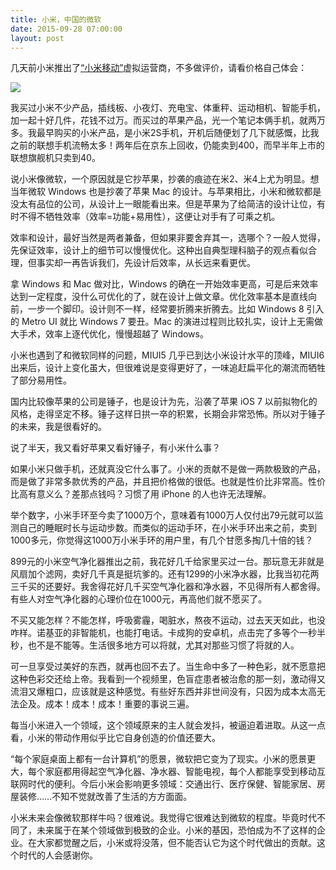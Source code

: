 ```yaml
---
title: 小米，中国的微软
date: 2015-09-28 07:00:00
layout: post
---
```


几天前小米推出了[“小米移动”](http://10046.mi.com/)虚拟运营商，不多做评价，请看价格自己体会：

![](/img/2015/xiaomi-chinas-microsoft.png)

我买过小米不少产品，插线板、小夜灯、充电宝、体重秤、运动相机、智能手机，加一起十好几件，花钱不过万。而买过的苹果产品，光一个笔记本俩手机，就两万多。我最早购买的小米产品，是小米2S手机，开机后随便划了几下就感慨，比我之前的联想手机流畅太多！两年后在京东上回收，仍能卖到400，而早半年上市的联想旗舰机只卖到40。

说小米像微软，一个原因就是它抄苹果，抄袭的痕迹在米2、米4上尤为明显。想当年微软 Windows 也是抄袭了苹果 Mac 的设计。与苹果相比，小米和微软都是没太有品位的公司，从设计上一眼能看出来。但是苹果为了给简洁的设计让位，有时不得不牺牲效率（效率=功能+易用性），这便让对手有了可乘之机。

效率和设计，最好当然是两者兼备，但如果非要舍弃其一，选哪个？一般人觉得，先保证效率，设计上的细节可以慢慢优化。这种出自典型理科脑子的观点看似合理，但事实却一再告诉我们，先设计后效率，从长远来看更优。

拿 Windows 和 Mac 做对比，Windows 的确在一开始效率更高，可是后来效率达到一定程度，没什么可优化的了，就在设计上做文章。优化效率基本是直线向前，一步一个脚印。设计则不一样，经常要折腾来折腾去。比如 Windows 8 引入的 Metro UI 就比 Windows 7 要丑。Mac 的演进过程则比较扎实，设计上无需做大手术，效率上逐代优化，慢慢超越了 Windows。

小米也遇到了和微软同样的问题，MIUI5 几乎已到达小米设计水平的顶峰，MIUI6 出来后，设计上变化虽大，但很难说是变得更好了，一味追赶扁平化的潮流而牺牲了部分易用性。

国内比较像苹果的公司是锤子，也是设计为先，沿袭了苹果 iOS 7 以前拟物化的风格，走得坚定不移。锤子这样日拱一卒的积累，长期会非常恐怖。所以对于锤子的未来，我是很看好的。

说了半天，我又看好苹果又看好锤子，有小米什么事？

如果小米只做手机，还就真没它什么事了。小米的贡献不是做一两款极致的产品，而是做了非常多款优秀的产品，并且把价格做的很低。也就是性价比非常高。性价比高有意义么？差那点钱吗？习惯了用 iPhone 的人也许无法理解。

举个数字，小米手环至今卖了1000万个，意味着有1000万人仅付出79元就可以监测自己的睡眠时长与运动步数。而类似的运动手环，在小米手环出来之前，卖到1000多元，你觉得这1000万小米手环的用户里，有几个甘愿多掏几十倍的钱？

899元的小米空气净化器推出之前，我花好几千给家里买过一台。那玩意无非就是风扇加个滤网，卖好几千真是挺坑爹的。还有1299的小米净水器，比我当初花两三千买的还要好。我舍得花好几千买空气净化器和净水器，不见得所有人都舍得。有些人对空气净化器的心理价位在1000元，再高他们就不愿买了。

不买又能怎样？不能怎样，呼吸雾霾，喝脏水，熬夜不运动，过去天天如此，也没咋样。诺基亚的非智能机，也能打电话。卡成狗的安卓机，点击完了多等个一秒半秒，也不是不能等。生活很多地方可以将就，尤其对那些习惯了将就的人。

可一旦享受过美好的东西，就再也回不去了。当生命中多了一种色彩，就不愿意把这种色彩交还给上帝。我看到一个视频里，色盲症患者被治愈的那一刻，激动得又流泪又爆粗口，应该就是这种感觉。有些好东西并非世间没有，只因为成本太高无法企及。成本！成本！成本！重要的事说三遍。

每当小米进入一个领域，这个领域原来的主人就会发抖，被逼迫着进取。从这一点看，小米的带动作用似乎比它自身创造的价值还要大。

“每个家庭桌面上都有一台计算机”的愿景，微软把它变为了现实。小米的愿景更大，每个家庭都用得起空气净化器、净水器、智能电视，每个人都能享受到移动互联网时代的便利。今后小米会影响更多领域：交通出行、医疗保健、智能家居、房屋装修……不知不觉就改善了生活的方方面面。

小米未来会像微软那样牛吗？很难说。我觉得它很难达到微软的程度。毕竟时代不同了，未来属于在某个领域做到极致的企业。小米的基因，恐怕成为不了这样的企业。在大家都觉醒之后，小米或将没落，但不能否认它为这个时代做出的贡献。这个时代的人会感谢你。
